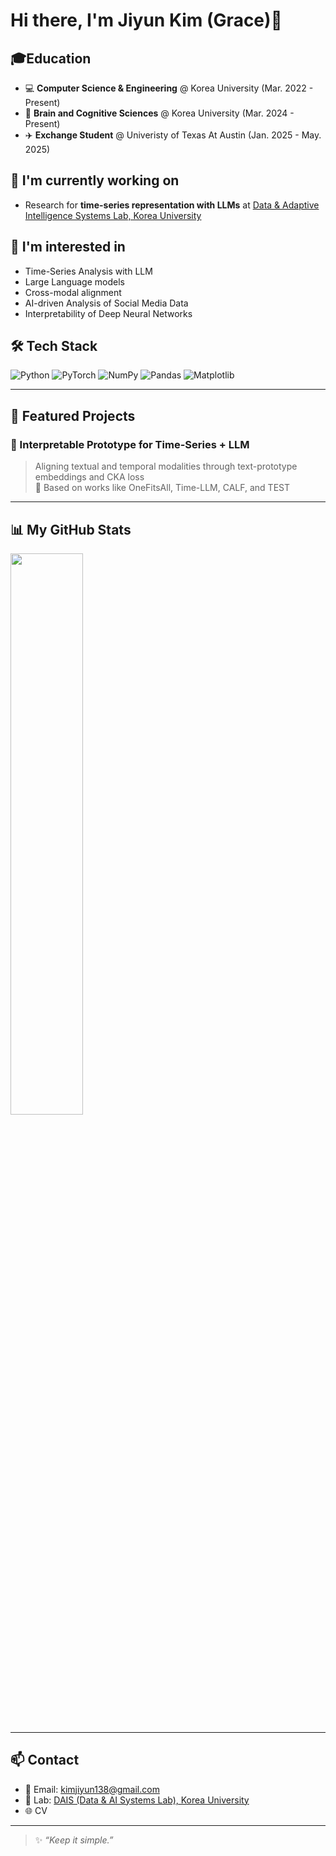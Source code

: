 <h1> Hi there, I'm Jiyun Kim (Grace)👋 </h1>

<!--
**delaykimm/delaykimm** is a ✨ _special_ ✨ repository because its `README.md` (this file) appears on your GitHub profile.

Here are some ideas to get you started:

- 🔭 I’m currently working on ...
- 🌱 I’m currently learning ...
- 👯 I’m looking to collaborate on ...
- 🤔 I’m looking for help with ...
- 💬 Ask me about ...
- 📫 How to reach me: ...
- 😄 Pronouns: ...
- ⚡ Fun fact: ...
-->

## 🎓Education
  - 💻 **Computer Science & Engineering** @ Korea University (Mar. 2022 - Present)<br>
  - 🧠 **Brain and Cognitive Sciences** @ Korea University (Mar. 2024 - Present)<br>
  - ✈️ **Exchange Student** @ Univeristy of Texas At Austin (Jan. 2025 - May. 2025)
  

## 🔭 I'm currently working on 

- Research for **time-series representation with LLMs** at [Data & Adaptive Intelligence Systems Lab, Korea University](https://dais.korea.ac.kr)


## 🔭 I'm interested in 

- Time-Series Analysis with LLM
- Large Language models
- Cross-modal alignment
- AI-driven Analysis of Social Media Data
- Interpretability of Deep Neural Networks

## 🛠️ Tech Stack

![Python](https://img.shields.io/badge/-Python-3776AB?style=flat-square&logo=python)
![PyTorch](https://img.shields.io/badge/-PyTorch-EE4C2C?style=flat-square&logo=pytorch)
![NumPy](https://img.shields.io/badge/-NumPy-013243?style=flat-square&logo=numpy)
![Pandas](https://img.shields.io/badge/-Pandas-150458?style=flat-square&logo=pandas)
![Matplotlib](https://img.shields.io/badge/-Matplotlib-11557C?style=flat-square&logo=matplotlib)

---

## 🧠 Featured Projects

### 🦾 Interpretable Prototype for Time-Series + LLM
> Aligning textual and temporal modalities through text-prototype embeddings and CKA loss  
> 🔗 Based on works like OneFitsAll, Time-LLM, CALF, and TEST

---

## 📊 My GitHub Stats
<p>
  <img src="https://github-readme-stats.vercel.app/api?username=delaykimm&show_icons=true&theme=tokyonight" width="48%">
</p>

---

## 📫 Contact

- 📨 Email: [kimjiyun138@gmail.com](mailto:kimjiyun138@gmail.com)
- 🧾 Lab: [DAIS (Data & AI Systems Lab), Korea University](https://dais.korea.ac.kr)
- 🌐 CV

---

> ✨ *“Keep it simple.”*
